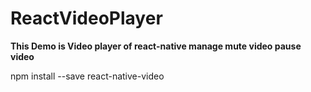 # ReactVideoPlayer 
<b>This Demo is Video player of react-native manage mute video pause video </b>

<div style="backaground:'red">npm install --save react-native-video</div>
